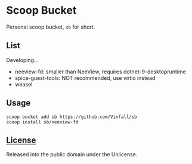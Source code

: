 # Scoop Bucket

<!-- [![Tests](https://github.com/Vinfall/sb/actions/workflows/test.yml/badge.svg)](https://github.com/Vinfall/sb/actions/workflows/test.yml) [![Excavator](https://github.com/Vinfall/sb/actions/workflows/update.yml/badge.svg)](https://github.com/Vinfall/sb/actions/workflows/update.yml) -->

Personal scoop bucket, `sb` for short.

## List

Developing...

- neeview-fd: smaller than NeeView, requires dotnet-9-desktopruntime
- spice-guest-tools: NOT recommended, use virtio instead
- weasel

## Usage

```pwsh
scoop bucket add sb https://github.com/Vinfall/sb
scoop install sb/neeview-fd
```

## [License](LICENSE)

Released into the public domain under the Unlicense.
